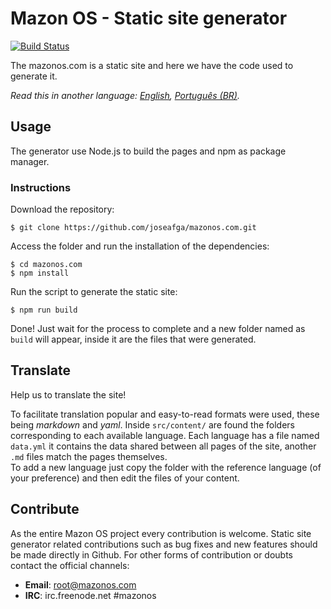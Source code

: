 # Mazon OS - Static site generator
[![Build Status](https://travis-ci.org/joseafga/mazonos.com.svg?branch=master)](https://travis-ci.org/joseafga/mazonos.com)

The mazonos.com is a static site and here we have the code used to generate it.

*Read this in another language: [English](README.md), [Português (BR)](README.pt-BR.md).*

## Usage
The generator use Node.js to build the pages and npm as package manager.

### Instructions
Download the repository:

    $ git clone https://github.com/joseafga/mazonos.com.git

Access the folder and run the installation of the dependencies:

    $ cd mazonos.com
    $ npm install

Run the script to generate the static site:

    $ npm run build

Done! Just wait for the process to complete and a new folder named as `build` will appear, inside it are the files that were generated.

## Translate
Help us to translate the site!

To facilitate translation popular and easy-to-read formats were used, these being *markdown* and *yaml*. Inside `src/content/` are found the folders corresponding to each available language. Each language has a file named `data.yml` it contains the data shared between all pages of the site, another `.md` files match the pages themselves.  
To add a new language just copy the folder with the reference language (of your preference) and then edit the files of your content.

## Contribute
As the entire Mazon OS project every contribution is welcome. Static site generator related contributions such as bug fixes and new features should be made directly in Github. For other forms of contribution or doubts contact the official channels:

- **Email**: root@mazonos.com
- **IRC**: irc.freenode.net #mazonos
